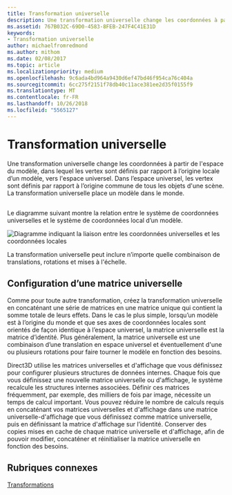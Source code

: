 ```yaml
---
title: Transformation universelle
description: Une transformation universelle change les coordonnées à partir de l'espace du modèle, dans lequel les sommets sont définis par rapport à l’origine locale d’un modèle, vers l'espace universel.
ms.assetid: 767B032C-69D0-4583-8FEB-247F4C41E31D
keywords:
- Transformation universelle
author: michaelfromredmond
ms.author: mithom
ms.date: 02/08/2017
ms.topic: article
ms.localizationpriority: medium
ms.openlocfilehash: 9c6ada4bd964a9430d6ef47bd46f954ca76c404a
ms.sourcegitcommit: 6cc275f2151f78db40c11ace381ee2d35f0155f9
ms.translationtype: MT
ms.contentlocale: fr-FR
ms.lasthandoff: 10/26/2018
ms.locfileid: "5565127"
---
```

# <a name="world-transform"></a>Transformation universelle


Une transformation universelle change les coordonnées à partir de l'espace du modèle, dans lequel les vertex sont définis par rapport à l’origine locale d’un modèle, vers l'espace universel. Dans l’espace universel, les vertex sont définis par rapport à l’origine commune de tous les objets d'une scène. La transformation universelle place un modèle dans le monde.

## <span id="What_Is_a_World_Transform"></span><span id="what_is_a_world_transform"></span><span id="WHAT_IS_A_WORLD_TRANSFORM"></span>


Le diagramme suivant montre la relation entre le système de coordonnées universelles et le système de coordonnées local d’un modèle.

![Diagramme indiquant la liaison entre les coordonnées universelles et les coordonnées locales](images/worldcrd.png)

La transformation universelle peut inclure n’importe quelle combinaison de translations, rotations et mises à l'échelle.

## <a name="span-idsettingupaworldmatrixxmlspansetting-up-a-world-matrix"></a><span id="SETTING_UP_A_WORLD_MATRIX.XML"></span>Configuration d’une matrice universelle


Comme pour toute autre transformation, créez la transformation universelle en concaténant une série de matrices en une matrice unique qui contient la somme totale de leurs effets. Dans le cas le plus simple, lorsqu’un modèle est à l’origine du monde et que ses axes de coordonnées locales sont orientés de façon identique à l’espace universel, la matrice universelle est la matrice d’identité. Plus généralement, la matrice universelle est une combinaison d’une translation en espace universel et éventuellement d'une ou plusieurs rotations pour faire tourner le modèle en fonction des besoins.

Direct3D utilise les matrices universelles et d'affichage que vous définissez pour configurer plusieurs structures de données internes. Chaque fois que vous définissez une nouvelle matrice universelle ou d'affichage, le système recalcule les structures internes associées. Définir ces matrices fréquemment, par exemple, des milliers de fois par image, nécessite un temps de calcul important. Vous pouvez réduire le nombre de calculs requis en concaténant vos matrices universelles et d'affichage dans une matrice universelle-d'affichage que vous définissez comme matrice universelle, puis en définissant la matrice d'affichage sur l’identité. Conserver des copies mises en cache de chaque matrice universelle et d'affichage, afin de pouvoir modifier, concaténer et réinitialiser la matrice universelle en fonction des besoins.

## <a name="span-idrelated-topicsspanrelated-topics"></a><span id="related-topics"></span>Rubriques connexes


[Transformations](transforms.md)

 

 




